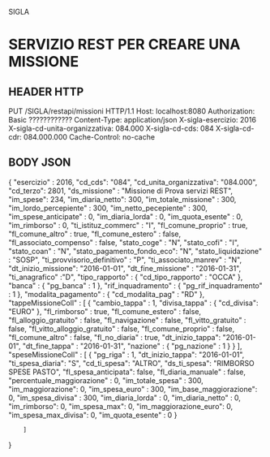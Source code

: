 SIGLA

# SERVIZIO REST PER CREARE UNA MISSIONE

## HEADER HTTP 
PUT /SIGLA/restapi/missioni HTTP/1.1
Host: localhost:8080
Authorization: Basic ????????????
Content-Type: application/json
X-sigla-esercizio: 2016
X-sigla-cd-unita-organizzativa: 084.000
X-sigla-cd-cds: 084
X-sigla-cd-cdr: 084.000.000
Cache-Control: no-cache

## BODY JSON
{
		"esercizio" : 2016,
		"cd_cds": "084",
		"cd_unita_organizzativa": "084.000",
		"cd_terzo": 2801,
		"ds_missione" : "Missione di Prova servizi REST",
		"im_spese": 234,
		"im_diaria_netto": 300,
		"im_totale_missione" : 300,
		"im_lordo_percepiente" : 300,
		"im_netto_pecepiente" : 300,
		"im_spese_anticipate" : 0,
		"im_diaria_lorda" : 0,
		"im_quota_esente" : 0,
		"im_rimborso" : 0,
		"ti_istituz_commerc" : "I",
		"fl_comune_proprio" : true,
		"fl_comune_altro" : true,
		"fl_comune_estero" : false,
		"fl_associato_compenso" : false,
		"stato_coge" : "N",
		"stato_cofi" : "I",
		"stato_coan" : "N",
		"stato_pagamento_fondo_eco": "N",
		"stato_liquidazione" : "SOSP",
		"ti_provvisorio_definitivo" : "P",
		"ti_associato_manrev" : "N",
		"dt_inizio_missione": "2016-01-01",
		"dt_fine_missione" : "2016-01-31",
		"ti_anagrafico" :"D",
		"tipo_rapporto" : {
			"cd_tipo_rapporto" : "OCCA"
		},
		"banca" : {
			"pg_banca" : 1 
		},
		"rif_inquadramento" : {
			"pg_rif_inquadramento" : 1
		},
		"modalita_pagamento" : {
			"cd_modalita_pag" : "RD"
		},
		"tappeMissioneColl" : [
			{
				"cambio_tappa" : 1,
				"divisa_tappa" : {
					"cd_divisa": "EURO"
				},
				"fl_rimborso" : true,
				"fl_comune_estero" : false,
				"fl_alloggio_gratuito" : false,
				"fl_navigazione" : false,
				"fl_vitto_gratuito" : false,
				"fl_vitto_alloggio_gratuito" : false,
				"fl_comune_proprio" : false,
				"fl_comune_altro" : false,
				"fl_no_diaria" : true,
				"dt_inizio_tappa": "2016-01-01",
				"dt_fine_tappa" : "2016-01-31",
				"nazione" : {
					"pg_nazione" : 1
				}
			}
		],
		"speseMissioneColl" : [
			{
				"pg_riga" : 1,
				"dt_inizio_tappa": "2016-01-01",
				"ti_spesa_diaria": "S",
				"cd_ti_spesa": "ALTRO",
				"ds_ti_spesa": "RIMBORSO SPESE PASTO",
				"fl_spesa_anticipata": false,
				"fl_diaria_manuale" : false,
				"percentuale_maggiorazione" : 0,
				"im_totale_spesa" : 300,
				"im_maggiorazione": 0,
				"im_spesa_euro" : 300,
				"im_base_maggiorazione": 0,
				"im_spesa_divisa" : 300,
				"im_diaria_lorda" : 0,
				"im_diaria_netto" : 0,
				"im_rimborso": 0,
				"im_spesa_max": 0,
				"im_maggiorazione_euro": 0,
				"im_spesa_max_divisa": 0,
				"im_quota_esente" : 0
			}

		]
}